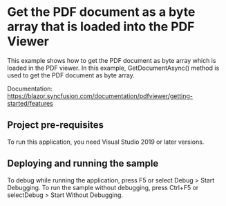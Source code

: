 # Get the PDF document as a byte array that is loaded into the PDF Viewer
This example shows how to get the PDF document as byte array which is loaded in the PDF viewer. In this example, GetDocumentAsync() method is used to get the PDF document as byte array.

Documentation: https://blazor.syncfusion.com/documentation/pdfviewer/getting-started/features

## Project pre-requisites
To run this application, you need Visual Studio 2019 or later versions.

## Deploying and running the sample
To debug while running the application, press F5 or select Debug > Start Debugging. To run the sample without debugging, press Ctrl+F5 or selectDebug > Start Without Debugging.